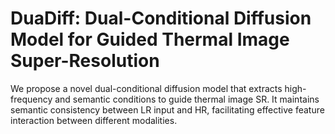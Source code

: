 # DuaDiff: Dual-Conditional Diffusion Model for Guided Thermal Image Super-Resolution

We propose a novel dual-conditional diffusion model that extracts high-frequency and semantic conditions to guide thermal image SR. It maintains semantic consistency between LR input and HR, facilitating effective feature interaction between different modalities.
